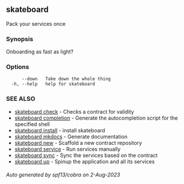 ## skateboard

Pack your services once

### Synopsis

Onboarding as fast as light?

### Options

```
      --down   Take down the whole thing
  -h, --help   help for skateboard
```

### SEE ALSO

* [skateboard check](skateboard_check.md)	 - Checks a contract for validity
* [skateboard completion](skateboard_completion.md)	 - Generate the autocompletion script for the specified shell
* [skateboard install](skateboard_install.md)	 - install skateboard
* [skateboard mkdocs](skateboard_mkdocs.md)	 - Generate documentation
* [skateboard new](skateboard_new.md)	 - Scaffold a new contract repository
* [skateboard service](skateboard_service.md)	 - Run services manually
* [skateboard sync](skateboard_sync.md)	 - Sync the services based on the contract
* [skateboard up](skateboard_up.md)	 - Spinup the application and all its services

###### Auto generated by spf13/cobra on 2-Aug-2023
